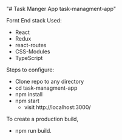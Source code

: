 "# Task Manger App task-managment-app" 

Fornt End stack Used:
- React
- Redux
- react-routes
- CSS-Modules
- TypeScript

Steps to configure:

- Clone repo to any directory
- cd task-managment-app
- npm install
- npm start
  - visit http://localhost:3000/ 

To create a production build, 
- npm run build.

